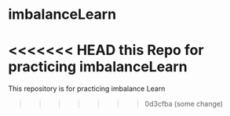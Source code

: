 # imbalanceLearn
<<<<<<< HEAD
this Repo for practicing imbalanceLearn
=======
This repository is for practicing imbalance Learn
>>>>>>> 0d3cfba (some change)
